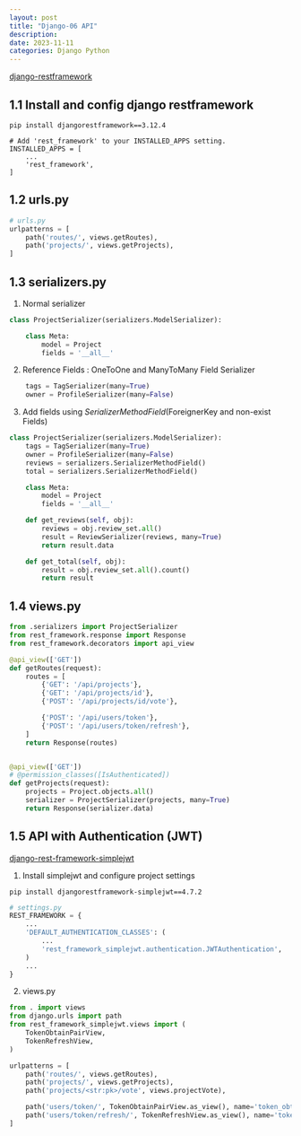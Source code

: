 ```yaml
---
layout: post
title: "Django-06 API"
description: 
date: 2023-11-11
categories: Django Python
---
```



[django-restframework](https://www.django-rest-framework.org/#installation)

## 1.1 Install and config django restframework

```shell
pip install djangorestframework==3.12.4

# Add 'rest_framework' to your INSTALLED_APPS setting.
INSTALLED_APPS = [
    ...
    'rest_framework',
]
```

## 1.2 urls.py

```python
# urls.py
urlpatterns = [
    path('routes/', views.getRoutes),
    path('projects/', views.getProjects),
]

```

## 1.3 serializers.py

1. Normal serializer

```python
class ProjectSerializer(serializers.ModelSerializer):

    class Meta:
        model = Project
        fields = '__all__'
```

2. Reference Fields : OneToOne and ManyToMany Field Serializer

```python
    tags = TagSerializer(many=True)
    owner = ProfileSerializer(many=False)
```

3. Add fields using _SerializerMethodField_(ForeignerKey and non-exist Fields)

```python
class ProjectSerializer(serializers.ModelSerializer):
    tags = TagSerializer(many=True)
    owner = ProfileSerializer(many=False)
    reviews = serializers.SerializerMethodField()
    total = serializers.SerializerMethodField()

    class Meta:
        model = Project
        fields = '__all__'

    def get_reviews(self, obj):
        reviews = obj.review_set.all()
        result = ReviewSerializer(reviews, many=True)
        return result.data

    def get_total(self, obj):
        result = obj.review_set.all().count()
        return result
```

## 1.4 views.py

```python
from .serializers import ProjectSerializer
from rest_framework.response import Response
from rest_framework.decorators import api_view

@api_view(['GET'])
def getRoutes(request):
    routes = [
        {'GET': '/api/projects'},
        {'GET': '/api/projects/id'},
        {'POST': '/api/projects/id/vote'},

        {'POST': '/api/users/token'},
        {'POST': '/api/users/token/refresh'},
    ]
    return Response(routes)


@api_view(['GET'])
# @permission_classes([IsAuthenticated])
def getProjects(request):
    projects = Project.objects.all()
    serializer = ProjectSerializer(projects, many=True)
    return Response(serializer.data)
```


## 1.5 API with Authentication (JWT)

[django-rest-framework-simplejwt](https://django-rest-framework-simplejwt.readthedocs.io/en/latest/getting_started.html)

1. Install simplejwt and configure project settings

```shell
pip install djangorestframework-simplejwt==4.7.2
```

```python
# settings.py
REST_FRAMEWORK = {
    ...
    'DEFAULT_AUTHENTICATION_CLASSES': (
        ...
        'rest_framework_simplejwt.authentication.JWTAuthentication',
    )
    ...
}
```

2. views.py

```python
from . import views
from django.urls import path
from rest_framework_simplejwt.views import (
    TokenObtainPairView,
    TokenRefreshView,
)

urlpatterns = [
    path('routes/', views.getRoutes),
    path('projects/', views.getProjects),
    path('projects/<str:pk>/vote', views.projectVote),

    path('users/token/', TokenObtainPairView.as_view(), name='token_obtain_pair'),
    path('users/token/refresh/', TokenRefreshView.as_view(), name='token_refresh'),
]
```


